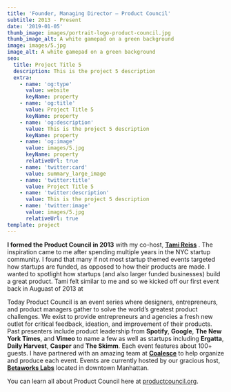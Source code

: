 ```yaml
---
title: 'Founder, Managing Director — Product Council'
subtitle: 2013 - Present
date: '2019-01-05'
thumb_image: images/portrait-logo-product-council.jpg
thumb_image_alt: A white gamepad on a green background
image: images/5.jpg
image_alt: A white gamepad on a green background
seo:
  title: Project Title 5
  description: This is the project 5 description
  extra:
    - name: 'og:type'
      value: website
      keyName: property
    - name: 'og:title'
      value: Project Title 5
      keyName: property
    - name: 'og:description'
      value: This is the project 5 description
      keyName: property
    - name: 'og:image'
      value: images/5.jpg
      keyName: property
      relativeUrl: true
    - name: 'twitter:card'
      value: summary_large_image
    - name: 'twitter:title'
      value: Project Title 5
    - name: 'twitter:description'
      value: This is the project 5 description
    - name: 'twitter:image'
      value: images/5.jpg
      relativeUrl: true
template: project
---
```

**I formed the Product Council in 2013** with my co-host, [**Tami Reiss**](https://www.linkedin.com/in/tamireiss/) . The inspiration came to me after spending multiple years in the NYC startup community. I found that many if not most startup themed events targeted how startups are funded, as opposed to how their products are made. I wanted to spotlight how startups (and also larger funded businesses) build a great product. Tami felt similar to me and so we kicked off our first event back in Auguast of 2013 at 

Today Product Council is an event series where designers, entrepreneurs, and product managers gather to solve the world’s greatest product challenges. We exist to provide entrepreneurs and agencies a fresh new outlet for critical feedback, ideation, and improvement of their products. Past presenters include product leadership from **Spotify**, **Google**, **The New York Times**, and **Vimeo** to name a few as well as startups including **Ergatta**, **Daily Harvest**, **Casper** and **The Skimm**. Each event features about 100+ guests. I have partnered with an amazing team at [**Coalesce**](https://coalesce.nyc/) to help organize and produce each event. Events are currently hosted by our gracious host, [**Betaworks Labs**](https://www.betaworks.com/) located in downtown Manhattan.

You can learn all about Product Council here at [productcouncil.org](https://productcouncil.org/).
